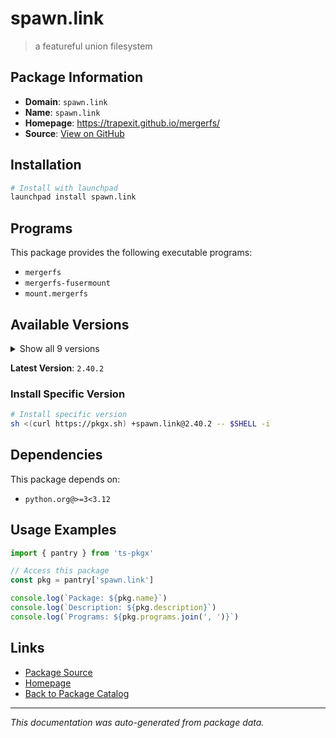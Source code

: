 # spawn.link

> a featureful union filesystem

## Package Information

- **Domain**: `spawn.link`
- **Name**: `spawn.link`
- **Homepage**: https://trapexit.github.io/mergerfs/
- **Source**: [View on GitHub](https://github.com/pkgxdev/pantry/tree/main/projects/spawn.link/package.yml)

## Installation

```bash
# Install with launchpad
launchpad install spawn.link
```

## Programs

This package provides the following executable programs:

- `mergerfs`
- `mergerfs-fusermount`
- `mount.mergerfs`

## Available Versions

<details>
<summary>Show all 9 versions</summary>

- `2.40.2`, `2.40.1`, `2.40.0`, `2.39.0`, `2.38.0`
- `2.37.1`, `2.37.0`, `2.36.0`, `2.35.1`

</details>

**Latest Version**: `2.40.2`

### Install Specific Version

```bash
# Install specific version
sh <(curl https://pkgx.sh) +spawn.link@2.40.2 -- $SHELL -i
```

## Dependencies

This package depends on:

- `python.org@>=3<3.12`

## Usage Examples

```typescript
import { pantry } from 'ts-pkgx'

// Access this package
const pkg = pantry['spawn.link']

console.log(`Package: ${pkg.name}`)
console.log(`Description: ${pkg.description}`)
console.log(`Programs: ${pkg.programs.join(', ')}`)
```

## Links

- [Package Source](https://github.com/pkgxdev/pantry/tree/main/projects/spawn.link/package.yml)
- [Homepage](https://trapexit.github.io/mergerfs/)
- [Back to Package Catalog](../../package-catalog.md)

---

*This documentation was auto-generated from package data.*
